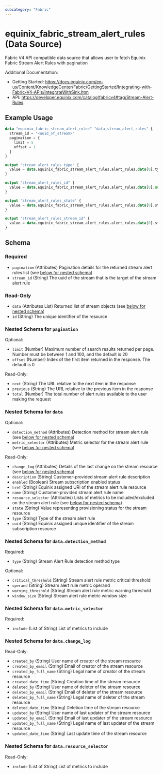 ```yaml
---
subcategory: "Fabric"
---
```


# equinix_fabric_stream_alert_rules (Data Source)

Fabric V4 API compatible data source that allows user to fetch Equinix Fabric Stream Alert Rules with pagination

Additional Documentation:
* Getting Started: https://docs.equinix.com/en-us/Content/KnowledgeCenter/Fabric/GettingStarted/Integrating-with-Fabric-V4-APIs/IntegrateWithSink.htm
* API: https://developer.equinix.com/catalog/fabricv4#tag/Stream-Alert-Rules

## Example Usage

```terraform
data "equinix_fabric_stream_alert_rules" "data_stream_alert_rules" {
  stream_id = "<uuid_of_stream>"
  pagination = {
    limit = 5
    offset = 1
  }
}

output "stream_alert_rules_type" {
  value = data.equinix_fabric_stream_alert_rules.alert_rules.data[0].type
}

output "stream_alert_rules_id" {
  value = data.equinix_fabric_stream_alert_rules.alert_rules.data[0].uuid
}

output "stream_alert_rules_state" {
  value = data.equinix_fabric_stream_alert_rules.alert_rules.data[0].state
}

output "stream_alert_rules_stream_id" {
  value = data.equinix_fabric_stream_alert_rules.alert_rules.data[0].stream_id
}
```

<!-- schema generated by tfplugindocs -->
## Schema

### Required

- `pagination` (Attributes) Pagination details for the returned stream alert rules list (see [below for nested schema](#nestedatt--pagination))
- `stream_id` (String) The uuid of the stream that is the target of the stream alert rule

### Read-Only

- `data` (Attributes List) Returned list of stream objects (see [below for nested schema](#nestedatt--data))
- `id` (String) The unique identifier of the resource

<a id="nestedatt--pagination"></a>
### Nested Schema for `pagination`

Optional:

- `limit` (Number) Maximum number of search results returned per page. Number must be between 1 and 100, and the default is 20
- `offset` (Number) Index of the first item returned in the response. The default is 0

Read-Only:

- `next` (String) The URL relative to the next item in the response
- `previous` (String) The URL relative to the previous item in the response
- `total` (Number) The total number of alert rules available to the user making the request


<a id="nestedatt--data"></a>
### Nested Schema for `data`

Optional:

- `detection_method` (Attributes) Detection method for stream alert rule (see [below for nested schema](#nestedatt--data--detection_method))
- `metric_selector` (Attributes) Metric selector for the stream alert rule (see [below for nested schema](#nestedatt--data--metric_selector))

Read-Only:

- `change_log` (Attributes) Details of the last change on the stream resource (see [below for nested schema](#nestedatt--data--change_log))
- `description` (String) Customer-provided stream alert rule description
- `enabled` (Boolean) Stream subscription enabled status
- `href` (String) Equinix assigned URI of the stream alert rule resource
- `name` (String) Customer-provided stream alert rule name
- `resource_selector` (Attributes) Lists of metrics to be included/excluded on the stream alert rule (see [below for nested schema](#nestedatt--data--resource_selector))
- `state` (String) Value representing provisioning status for the stream resource
- `type` (String) Type of the stream alert rule
- `uuid` (String) Equinix assigned unique identifier of the stream subscription resource

<a id="nestedatt--data--detection_method"></a>
### Nested Schema for `data.detection_method`

Required:

- `type` (String) Stream Alert Rule detection method type

Optional:

- `critical_threshold` (String) Stream alert rule metric critical threshold
- `operand` (String) Stream alert rule metric operand
- `warning_threshold` (String) Stream alert rule metric warning threshold
- `window_size` (String) Stream alert rule metric window size


<a id="nestedatt--data--metric_selector"></a>
### Nested Schema for `data.metric_selector`

Required:

- `include` (List of String) List of metrics to include


<a id="nestedatt--data--change_log"></a>
### Nested Schema for `data.change_log`

Read-Only:

- `created_by` (String) User name of creator of the stream resource
- `created_by_email` (String) Email of creator of the stream resource
- `created_by_full_name` (String) Legal name of creator of the stream resource
- `created_date_time` (String) Creation time of the stream resource
- `deleted_by` (String) User name of deleter of the stream resource
- `deleted_by_email` (String) Email of deleter of the stream resource
- `deleted_by_full_name` (String) Legal name of deleter of the stream resource
- `deleted_date_time` (String) Deletion time of the stream resource
- `updated_by` (String) User name of last updater of the stream resource
- `updated_by_email` (String) Email of last updater of the stream resource
- `updated_by_full_name` (String) Legal name of last updater of the stream resource
- `updated_date_time` (String) Last update time of the stream resource


<a id="nestedatt--data--resource_selector"></a>
### Nested Schema for `data.resource_selector`

Read-Only:

- `include` (List of String) List of metrics to include

